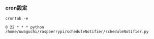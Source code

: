 ### cron設定
```
crontab -e
```
```
0 22 * * * python /home/uwaguchi/raspberrypi/scheduleNotifier/scheduleNotifier.py
```

